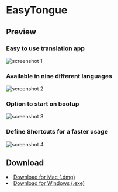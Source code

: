 # EasyTongue

## Preview

### Easy to use translation app
![screenshot 1](https://florianfe.github.io/screenshots/easy-tongue/screenshot-1.png)

### Available in nine different languages
![screenshot 2](https://florianfe.github.io/screenshots/easy-tongue/screenshot-2.png)

### Option to start on bootup
![screenshot 3](https://florianfe.github.io/screenshots/easy-tongue/screenshot-3.png)

### Define Shortcuts for a faster usage
![screenshot 4](https://florianfe.github.io/screenshots/easy-tongue/screenshot-4.png)

## Download
<li><a href="https://florianfe.github.io/downloads/easy-tongue.dmg">Download for Mac (.dmg)</a></li>
<li><a href="https://florianfe.github.io/downloads/easy-tongue.exe">Download for Windows (.exe)</a></li>
